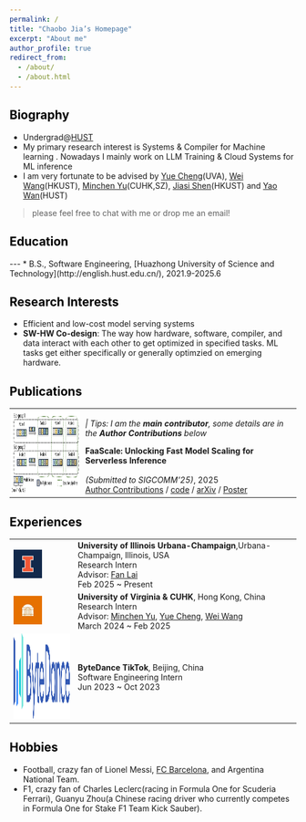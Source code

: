 ```yaml
---
permalink: /
title: "Chaobo Jia’s Homepage"
excerpt: "About me"
author_profile: true
redirect_from: 
  - /about/
  - /about.html
---
```


<!-- This is the front page of a website that is powered by the [academicpages template](https://github.com/academicpages/academicpages.github.io) and hosted on GitHub pages. [GitHub pages](https://pages.github.com) is a free service in which websites are built and hosted from code and data stored in a GitHub repository, automatically updating when a new commit is made to the respository. This template was forked from the [Minimal Mistakes Jekyll Theme](https://mmistakes.github.io/minimal-mistakes/) created by Michael Rose, and then extended to support the kinds of content that academics have: publications, talks, teaching, a portfolio, blog posts, and a dynamically-generated CV. You can fork [this repository](https://github.com/academicpages/academicpages.github.io) right now, modify the configuration and markdown files, add your own PDFs and other content, and have your own site for free, with no ads! An older version of this template powers my own personal website at [stuartgeiger.com](http://stuartgeiger.com), which uses [this Github repository](https://github.com/staeiou/staeiou.github.io). -->


<h2 class="col">
<font color=black>Biography</font>
</h2>
<!-- --- -->

<!-- * 20 years old, fourth-year Undergraduate@[HUST](http://english.hust.edu.cn/) -> PhD@UMich(Ang Chen&Mosharaf Chowdhury) -->
<!-- * the elite program in the Department of Computer Science & Technology, with **GPA 3.95, rank 4th** -->
<!-- * Intern@[UIUC](http://lingming.cs.illinois.edu/index.html), about llvm fuzzing, with the guidance of Chenyuan Yang@UIUC, Lingming Zhang@UIUC -->
<!-- * Intern@[UCSD](https://people.eecs.berkeley.edu/~hao/), about LLM Serving, under the guidance of Jiangfei Duan@CUHK, Hao Zhang@UCSD -->
<!-- * I have optimized the LLVM Backend for [SenseTime](https://www.sensetime.com/)(GPU Compiler Optimization), written many high-performance neural networks operators for [Tencent](https://github.com/Tencent/ncnn) company(Inference Engine), I also have made some contributions to open source projects of [Microsoft](https://github.com/microsoft/AI-System), [Meituan](https://github.com/meituan/YOLOv6), and [Megvii](https://github.com/MegEngine/MegCC).  -->
<!-- * In addition, as the person in charge, I once led a team to complete an industry project of the deployment of object detection and pose estimation models on arm chips, which perfectly meet the high FPS demands.  -->

* Undergrad@[HUST](http://english.hust.edu.cn/) 
* My primary research interest is Systems & Compiler for Machine learning . Nowadays I mainly work on LLM Training & Cloud Systems for ML inference
* I am very fortunate to be advised by [Yue Cheng](https://tddg.github.io/)(UVA), [Wei Wang](https://www.cse.ust.hk/~weiwa/)(HKUST), [Minchen Yu](https://sds.cuhk.edu.cn/en/teacher/1246)(CUHK,SZ), [Jiasi Shen](https://shenjiasi.com/)(HKUST) and [Yao Wan](https://wanyao.me/)(HUST)

> please feel free to chat with me or drop me an email!

<!-- <h2 class="col"> -->
<!-- <font color=blue>Skills</font> -->
<!-- </h2> -->
<!-- --- -->
<!--  -->
<!-- * **AI:** LLM/CV Model Deployment -->
<!-- * **HPC:** CUDA, Intel SSE, Arm NEON, Assembly, Async Programming -->
<!-- * **Compiler:** Compiler Infra like LLVM, MLIR, Triton -->

<h2 class="col">
<font color=black>Education</font>
</h2>
---
* B.S., Software Engineering, [Huazhong University of Science and Technology](http://english.hust.edu.cn/), 2021.9-2025.6

<!-- * Looking for chances of Summer research experience in US or Singpore -->
<!-- * B.S. in GitHub, GitHub University, 2012 -->
<!-- * M.S. in Jekyll, GitHub University, 2014 -->
<!-- * Ph.D in Version Control Theory, GitHub University, 2018 (expected) -->

<style>
table {
    border-collapse: collapse;
    border: none;
}

td, th {
    border: none;
}
</style>


<h2 class="col">
<font color=black>Research Interests</font>
</h2>

* Efficient and low-cost model serving systems 
* <b>SW-HW Co-design</b>: The way how hardware, software, compiler, and data interact with each other to get optimized in specified tasks. ML tasks get either specifically or generally optimzied on emerging hardware.



<h2 class="col">
<font color=black>Publications</font>
</h2>


<!-- style="width:100%;max-width:900px;border:none;border-spacing:0px;border-collapse:collapse;margin-right:auto;margin-left:auto;margin-top:75px;" -->
<table class="content-table">
  <tbody>
    <tr>
      <td style="padding:1px 2px;width:25%;vertical-align:middle">
        <img src="images/publications/faascale.png" class="pub-image" width="180" height="150">
      </td>
      <td width="75%" valign="middle">
        <!-- tips -->
        <p><em>| Tips: I am the <b>main contributor</b>, some details are in the <b>Author Contributions</b> below</em></p>
        <!-- heading -->
        <papertitle><b>FaaScale: Unlocking Fast Model Scaling for Serverless Inference</b></papertitle>
        <!-- authors -->
        <br>
        <!-- conference & date -->
        <br>
        <em>(Submitted to SIGCOMM'25)</em>, 2025
        <br>
        <!-- links -->
        <a href="">Author Contributions</a>
        / <a href="">code</a>
        / <a href="">arXiv</a>
        / <a href="">Poster</a>
      </td>
    </tr>
  </tbody>
</table>


<!-- |  |  |
|-----|------|
| ![UIUC](images/Experience/uiuc.png) | **University of Illinois Urbana-Champaign**, Urbana-Champaign, Illinois, USA <br> Research Intern <br> Advisor: [Fan Lai](https://grainger.illinois.edu/about/directory/faculty/fanlai) <br> Feb 2025 ~ Present |
| ![UVA](images/Experience/uva.png) | **University of Virginia & CUHK**, Hong Kong, China <br> Research Intern <br> Advisor: [Minchen Yu](https://sds.cuhk.edu.cn/en/teacher/1246), [Yue Cheng](https://tddg.github.io/), [Wei Wang](https://www.cse.ust.hk/~weiwa/) <br> March 2024 ~ Feb 2025 |
| ![ByteDance](images/Experience/bytedance.png) | **ByteDance TikTok**, Beijing, China <br> Software Engineering Intern <br> Jun 2023 ~ Oct 2023 | -->


<h2 class="col">
<font color=black>Experiences</font>
</h2>

<table class="content-table">
  <tbody>
    <tr>
      <td class="section-image-extreme">
        <img src="images/Experience/uiuc.png" alt="uiuc logo" class="section-image-extreme" width="50" height="50">
      </td>
      <td class="section-content">
        <div class="section-title">
          <b>University of Illinois Urbana-Champaign</b>,Urbana-Champaign, Illinois, USA
          <br>
          Research Intern
          <br>
          Advisor: <a
            href="https://grainger.illinois.edu/about/directory/faculty/fanlai">Fan Lai</a>
          <br>
          Feb 2025 ~ Present
        </div>
      </td>
    </tr>
    <tr>
      <td class="section-image-small">
        <img src="images/Experience/uva.png" alt="uva logo" class="section-image-small" width="50" height="50">
      </td>
      <td class="section-content">
        <div class="section-title">
          <b>University of Virginia & CUHK</b>, Hong Kong, China
          <br>
          Research Intern
          <br>
          Advisor: <a
            href="https://sds.cuhk.edu.cn/en/teacher/1246">Minchen Yu</a>, <a
            href="https://tddg.github.io/">Yue Cheng</a>, <a
            href="https://www.cse.ust.hk/~weiwa/">Wei Wang</a>
          <br>
          March 2024 ~ Feb 2025
        </div>
      </td>
    </tr>
    <tr>
      <td class="section-image-small">
        <img src="images/Experience/bytedance.png" alt="bytedance logo" class="section-image-small" width="150" height="150">
      </td>
      <td class="section-content">
        <div class="section-title">
          <b>ByteDance TikTok</b>, Beijing, China
          <br>
          Software Engineering Intern
          <br>
          Jun 2023 ~ Oct 2023
        </div>
      </td>
    </tr>
  </tbody>
</table>


<h2 class="col">
<font color=black>Hobbies</font>
</h2>

* Football, crazy fan of Lionel Messi, [FC Barcelona](https://www.fcbarcelona.com/en/), and Argentina National Team.
* F1, crazy fan of Charles Leclerc(racing in Formula One for Scuderia Ferrari), Guanyu Zhou(a Chinese racing driver who currently competes in Formula One for Stake F1 Team Kick Sauber).
